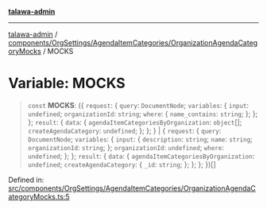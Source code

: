 [**talawa-admin**](../../../../../README.md)

***

[talawa-admin](../../../../../README.md) / [components/OrgSettings/AgendaItemCategories/OrganizationAgendaCategoryMocks](../README.md) / MOCKS

# Variable: MOCKS

> `const` **MOCKS**: (\{ `request`: \{ `query`: `DocumentNode`; `variables`: \{ `input`: `undefined`; `organizationId`: `string`; `where`: \{ `name_contains`: `string`; \}; \}; \}; `result`: \{ `data`: \{ `agendaItemCategoriesByOrganization`: `object`[]; `createAgendaCategory`: `undefined`; \}; \}; \} \| \{ `request`: \{ `query`: `DocumentNode`; `variables`: \{ `input`: \{ `description`: `string`; `name`: `string`; `organizationId`: `string`; \}; `organizationId`: `undefined`; `where`: `undefined`; \}; \}; `result`: \{ `data`: \{ `agendaItemCategoriesByOrganization`: `undefined`; `createAgendaCategory`: \{ `_id`: `string`; \}; \}; \}; \})[]

Defined in: [src/components/OrgSettings/AgendaItemCategories/OrganizationAgendaCategoryMocks.ts:5](https://github.com/bint-Eve/talawa-admin/blob/bb9ac170c0ec806cc5423650a66bbe110c3af5d9/src/components/OrgSettings/AgendaItemCategories/OrganizationAgendaCategoryMocks.ts#L5)
